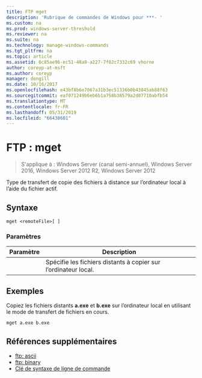 ```yaml
---
title: FTP mget
description: 'Rubrique de commandes de Windows pour ***- '
ms.custom: na
ms.prod: windows-server-threshold
ms.reviewer: na
ms.suite: na
ms.technology: manage-windows-commands
ms.tgt_pltfrm: na
ms.topic: article
ms.assetid: 6c85ae96-ec51-48a9-a227-7f02c7332c69 vhorne
author: coreyp-at-msft
ms.author: coreyp
manager: dongill
ms.date: 10/16/2017
ms.openlocfilehash: e43bf8b6e7067a31b3ec51336b0b43845ab88f63
ms.sourcegitcommit: eaf071249b6eb6b1a758b38579a2d87710abfb54
ms.translationtype: MT
ms.contentlocale: fr-FR
ms.lasthandoff: 05/31/2019
ms.locfileid: "66438601"
---
```

# <a name="ftp-mget"></a>FTP : mget

>S'applique à : Windows Server (canal semi-annuel), Windows Server 2016, Windows Server 2012 R2, Windows Server 2012

Type de transfert de copie des fichiers à distance sur l’ordinateur local à l’aide du fichier actif.   
## <a name="syntax"></a>Syntaxe  
```  
mget <remoteFile>[ ]  
```  
### <a name="parameters"></a>Paramètres  

|  Paramètre   |                        Description                        |
|--------------|-----------------------------------------------------------|
| <remoteFile> | Spécifie les fichiers distants à copier sur l’ordinateur local. |

## <a name="BKMK_Examples"></a>Exemples  
Copiez les fichiers distants **a.exe** et **b.exe** sur l’ordinateur local en utilisant le mode de transfert de fichiers en cours.  
```  
mget a.exe b.exe  
```  
## <a name="additional-references"></a>Références supplémentaires  
-   [ftp: ascii](ftp-ascii.md)  
-   [ftp: binary](ftp-binary.md)  
-   [Clé de syntaxe de ligne de commande](command-line-syntax-key.md)  
